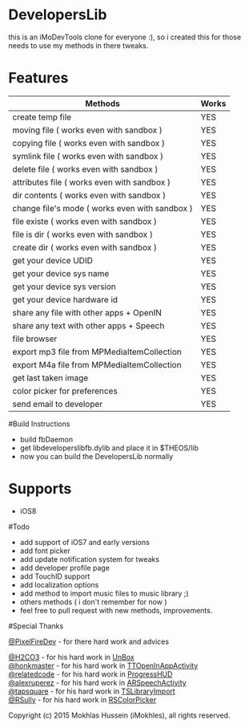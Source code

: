 # DevelopersLib

this is an iMoDevTools clone for everyone :), so i created this for those needs to use my methods in there tweaks.

# Features

| Methods                                        |    Works  |
|------------------------------------------------|-----------|
| create temp file                               |    YES    |
| moving file ( works even with sandbox )        |    YES    |
| copying file ( works even with sandbox )       |    YES    |
| symlink file ( works even with sandbox )       |    YES    |
| delete file ( works even with sandbox )        |    YES    |
| attributes file ( works even with sandbox )    |    YES    |
| dir contents ( works even with sandbox )       |    YES    |
| change file's mode ( works even with sandbox ) |    YES    |
| file existe ( works even with sandbox )        |    YES    |
| file is dir ( works even with sandbox )        |    YES    |
| create dir ( works even with sandbox )         |    YES    |
| get your device UDID                           |    YES    |
| get your device sys name                       |    YES    |
| get your device sys version                    |    YES    |
| get your device hardware id                    |    YES    |
| share any file with other apps + OpenIN        |    YES    |
| share any text with other apps + Speech        |    YES    |
| file browser                                   |    YES    |
| export mp3 file from MPMediaItemCollection     |    YES    |
| export M4a file from MPMediaItemCollection     |    YES    |
| get last taken image                           |    YES    |
| color picker for preferences                   |    YES    |
| send email to developer                        |    YES    |

#Build Instructions

* build fbDaemon 
* get libdeveloperslibfb.dylib and place it in $THEOS/lib
* now you can build the DevelopersLib normally

# Supports

* iOS8

#Todo

* add support of iOS7 and early versions 
* add font picker
* add update notification system for tweaks
* add developer profile page
* add TouchID support
* add localization options
* add method to import music files to music library ;)
* others methods ( i don't remember for now )
* feel free to pull request with new methods, improvements.

#Special Thanks

[@PixelFireDev](https://twitter.com/PixelFireDev) - for there hard work and advices

[@H2CO3](https://github.com/H2CO3) - for his hard work in [UnBox](https://github.com/H2CO3/Unbox)<br>
[@honkmaster](https://github.com/honkmaster) - for his hard work in [TTOpenInAppActivity](https://github.com/honkmaster/TTOpenInAppActivity)<br>
[@relatedcode](https://github.com/relatedcode) - for his hard work in [ProgressHUD](https://github.com/relatedcode/ProgressHUD)<br>
[@alexruperez](https://github.com/alexruperez) - for his hard work in [ARSpeechActivity](https://github.com/alexruperez/ARSpeechActivity)<br>
[@tapsquare](https://github.com/tapsquare) - for his hard work in [TSLibraryImport](https://github.com/tapsquare/TSLibraryImport)<br>
[@RSully](https://github.com/RSully) - for his hard work in [RSColorPicker](https://github.com/RSully/RSColorPicker)<br>


Copyright (c) 2015 Mokhlas Hussein (iMokhles), all rights reserved.
